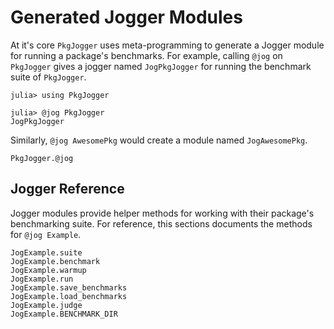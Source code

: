 # Generated Jogger Modules

At it's core `PkgJogger` uses meta-programming to generate a Jogger module for
running a package's benchmarks. For example, calling `@jog` on `PkgJogger` gives
a jogger named `JogPkgJogger` for running the benchmark suite of `PkgJogger`.

```jldoctest jogger
julia> using PkgJogger

julia> @jog PkgJogger
JogPkgJogger

```

Similarly, `@jog AwesomePkg` would create a module named `JogAwesomePkg`.

```@docs
PkgJogger.@jog
```

## Jogger Reference

Jogger modules provide helper methods for working with their package's
benchmarking suite. For reference, this sections documents the methods for `@jog
Example`.

```@docs
JogExample.suite
JogExample.benchmark
JogExample.warmup
JogExample.run
JogExample.save_benchmarks
JogExample.load_benchmarks
JogExample.judge
JogExample.BENCHMARK_DIR
```
